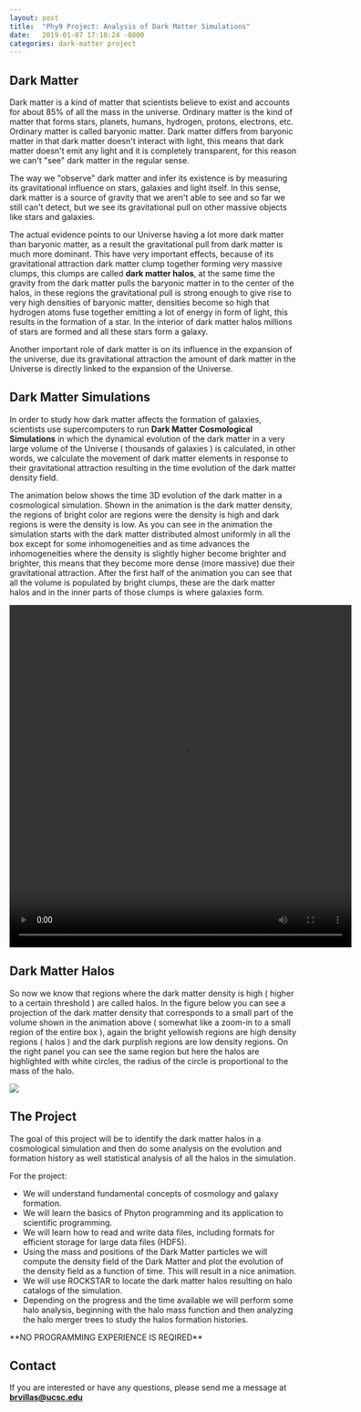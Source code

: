 ```yaml
---
layout: post
title:  "Phy9 Project: Analysis of Dark Matter Simulations"
date:   2019-01-07 17:10:24 -0800
categories: dark-matter project
---
```


## Dark Matter

Dark matter is a kind of matter that scientists believe to exist and accounts for about 85% of all the mass in the universe. Ordinary matter is the kind of matter that forms stars, planets, humans, hydrogen, protons, electrons, etc. Ordinary matter is called baryonic matter. Dark matter differs from baryonic matter in that dark matter doesn't interact with light, this means that dark matter doesn't emit any light and it is completely transparent, for this reason we can't "see" dark matter in the regular sense.

The way we "observe" dark matter and infer its existence is by measuring its gravitational influence on stars, galaxies and light itself. In this sense, dark matter is a source of gravity that we aren't able to see and so far we still can't detect, but we see its gravitational pull on other massive objects like stars and galaxies.

The actual evidence points to our Universe having a lot more dark matter than baryonic matter, as a result the gravitational pull from dark matter is much more dominant. This have very important effects, because of its gravitational attraction dark matter clump together forming very massive clumps, this clumps are called **dark matter halos**, at the same time the gravity from the dark matter pulls the baryonic matter in to the center of the halos, in these regions the gravitational pull is strong enough to give rise to very high densities of baryonic matter, densities become so high that hydrogen atoms fuse together emitting a lot of energy in form of light, this results in the formation of a star. In the interior of dark matter halos millions of stars are formed and all these stars form a galaxy.

Another important role of dark matter is on its influence in the expansion of the universe, due its gravitational attraction the amount of dark matter in the Universe is directly linked to the expansion of the Universe.


## Dark Matter Simulations

In order to study how dark matter affects the formation of galaxies, scientists use supercomputers to run **Dark Matter Cosmological Simulations** in which the dynamical evolution of the dark matter in a very large volume of the Universe ( thousands of galaxies ) is calculated, in other words, we calculate the movement of dark matter elements in response to their gravitational attraction resulting in the time evolution of the dark matter density field.

The animation below shows the time 3D evolution of the dark matter in a cosmological simulation. Shown in the animation is the dark matter density, the regions of bright color are regions were the density is high and dark regions is were the density is low. As you can see in the animation the simulation starts with the dark matter distributed almost uniformly in all the box except for some inhomogeneities and as time advances the inhomogeneities where the density is slightly higher become brighter and brighter, this means that they become more dense (more massive) due their gravitational attraction. After the first half of the animation you can see that all the volume is populated by bright clumps, these are the dark matter halos and in the inner parts of those clumps is where galaxies form.

<div style="text-align: center">
<video src="{{ site.url }}assets/videos/cosmo_10.mp4" height="600" width="600" controls preload> </video>
</div>

## Dark Matter Halos

So now we know that regions where the dark matter density is high ( higher to a certain threshold ) are called halos. In the figure below you can see a projection of the dark matter density that corresponds to a small part of the volume shown in the animation above ( somewhat like a zoom-in to a small region of the entire box ), again the bright yellowish regions are high density regions ( halos ) and the dark purplish regions are low density regions. On the right panel you can see the same region but here the halos are highlighted with white circles, the radius of the circle is proportional to the mass of the halo.

<img src="{{ site.url }}assets/images/density_halos.png">



## The Project

The goal of this project will be to identify the dark matter halos in a cosmological simulation and then do some analysis on the evolution and formation history  as well statistical analysis of all the halos in the simulation.


For the project:

<ul>

<li> We will understand fundamental concepts of cosmology and galaxy formation. </li>

<li> We will learn the basics of Phyton programming and its application to scientific programming. </li>

<li> We will learn how to read and write data files, including formats for efficient storage for large data files (HDF5). </li>

<li> Using the mass and positions of the Dark Matter particles we will compute the density field of the Dark Matter and plot the evolution of the density field as a function of time. This will result in a nice animation. </li>

<li> We will use ROCKSTAR to locate the dark matter halos resulting on halo catalogs of the simulation. </li>

<li> Depending on the progress and the time available we will perform some halo analysis, beginning with the halo mass function and then analyzing the halo merger trees to study the halos formation histories. </li>

</ul>
**NO PROGRAMMING EXPERIENCE IS REQIRED**


## Contact

If you are interested or have any questions, please send me a message at **brvillas@ucsc.edu**
